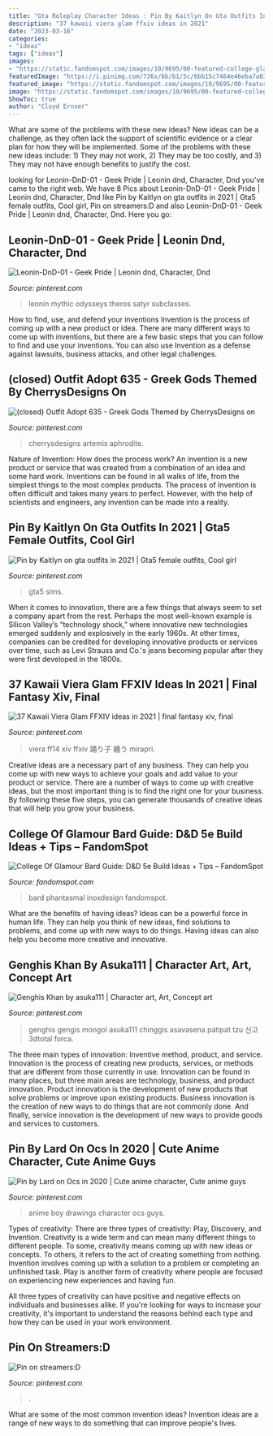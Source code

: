 ```yaml
---
title: "Gta Roleplay Character Ideas : Pin By Kaitlyn On Gta Outfits In 2021"
description: "37 kawaii viera glam ffxiv ideas in 2021"
date: "2023-03-16"
categories:
- "ideas"
tags: ["ideas"]
images:
- "https://static.fandomspot.com/images/10/9695/00-featured-college-glamour-bards-tavern-artwork.jpg"
featuredImage: "https://i.pinimg.com/736x/6b/b1/5c/6bb15c7464e46eba7a03f1d592b35f31.jpg"
featured_image: "https://static.fandomspot.com/images/10/9695/00-featured-college-glamour-bards-tavern-artwork.jpg"
image: "https://static.fandomspot.com/images/10/9695/00-featured-college-glamour-bards-tavern-artwork.jpg"
ShowToc: true
author: "Cloyd Ernser"
---
```



What are some of the problems with these new ideas?
New ideas can be a challenge, as they often lack the support of scientific evidence or a clear plan for how they will be implemented. Some of the problems with these new ideas include: 1) They may not work, 2) They may be too costly, and 3) They may not have enough benefits to justify the cost.

	

		
looking for Leonin-DnD-01 - Geek Pride | Leonin dnd, Character, Dnd you've came to the right web. We have 8 Pics about Leonin-DnD-01 - Geek Pride | Leonin dnd, Character, Dnd like Pin by Kaitlyn on gta outfits in 2021 | Gta5 female outfits, Cool girl, Pin on streamers:D and also Leonin-DnD-01 - Geek Pride | Leonin dnd, Character, Dnd. Here you go:
		
    
## Leonin-DnD-01 - Geek Pride | Leonin Dnd, Character, Dnd

<img loading=lazy src="https://i.pinimg.com/736x/dc/1c/a8/dc1ca8fc14de81cab0e10dadcf92eab5.jpg" onerror="this.onerror=null;this.src='https://tse1.mm.bing.net/th?id=OIP.GGhKkGcHP83-TX_4Wg2K0wHaEK&amp;pid=15.1';" alt="Leonin-DnD-01 - Geek Pride | Leonin dnd, Character, Dnd">

_Source: pinterest.com_

>leonin mythic odysseys theros satyr subclasses. 

	

How to find, use, and defend your inventions
Invention is the process of coming up with a new product or idea. There are many different ways to come up with inventions, but there are a few basic steps that you can follow to find and use your inventions. You can also use Invention as a defense against lawsuits, business attacks, and other legal challenges.

    
## (closed) Outfit Adopt 635 - Greek Gods Themed By CherrysDesigns On

<img loading=lazy src="https://i.pinimg.com/736x/a9/f8/ad/a9f8adf064156e0e3ca2c64f7c32b189.jpg" onerror="this.onerror=null;this.src='https://tse3.mm.bing.net/th?id=OIP.1BAhh7JQ1lpMjJ2MBNtXegHaK4&amp;pid=15.1';" alt="(closed) Outfit Adopt 635 - Greek Gods Themed by CherrysDesigns on">

_Source: pinterest.com_

>cherrysdesigns artemis aphrodite. 

	

Nature of Invention: How does the process work?
An invention is a new product or service that was created from a combination of an idea and some hard work. Inventions can be found in all walks of life, from the simplest things to the most complex products. The process of Invention is often difficult and takes many years to perfect. However, with the help of scientists and engineers, any invention can be made into a reality.

    
## Pin By Kaitlyn On Gta Outfits In 2021 | Gta5 Female Outfits, Cool Girl

<img loading=lazy src="https://i.pinimg.com/736x/70/fe/70/70fe70e9e26631afbfb4e8c70844d1df.jpg" onerror="this.onerror=null;this.src='https://tse2.mm.bing.net/th?id=OIP.FyWGLTI_pLLGUrbICpekaAHaHa&amp;pid=15.1';" alt="Pin by Kaitlyn on gta outfits in 2021 | Gta5 female outfits, Cool girl">

_Source: pinterest.com_

>gta5 sims. 

	

When it comes to innovation, there are a few things that always seem to set a company apart from the rest. Perhaps the most well-known example is Silicon Valley’s “technology shock,” where innovative new technologies emerged suddenly and explosively in the early 1960s. At other times, companies can be credited for developing innovative products or services over time, such as Levi Strauss and Co.'s jeans becoming popular after they were first developed in the 1800s.

    
## 37 Kawaii Viera Glam FFXIV Ideas In 2021 | Final Fantasy Xiv, Final

<img loading=lazy src="https://i.pinimg.com/474x/d8/ce/d4/d8ced44e57e7260933bc50f03d45d663.jpg" onerror="this.onerror=null;this.src='https://tse1.mm.bing.net/th?id=OIP.b5Yd7zn9TWko7bG-T7voOwAAAA&amp;pid=15.1';" alt="37 Kawaii Viera Glam FFXIV ideas in 2021 | final fantasy xiv, final">

_Source: pinterest.com_

>viera ff14 xiv ffxiv 踊り子 纏う mirapri. 

	

Creative ideas are a necessary part of any business. They can help you come up with new ways to achieve your goals and add value to your product or service. There are a number of ways to come up with creative ideas, but the most important thing is to find the right one for your business. By following these five steps, you can generate thousands of creative ideas that will help you grow your business.

    
## College Of Glamour Bard Guide: D&amp;D 5e Build Ideas + Tips – FandomSpot

<img loading=lazy src="https://static.fandomspot.com/images/10/9695/00-featured-college-glamour-bards-tavern-artwork.jpg" onerror="this.onerror=null;this.src='https://tse1.mm.bing.net/th?id=OIP.y2Goq7kFA-vub6SZZf-xbAHaDd&amp;pid=15.1';" alt="College Of Glamour Bard Guide: D&amp;D 5e Build Ideas + Tips – FandomSpot">

_Source: fandomspot.com_

>bard phantasmal inoxdesign fandomspot. 

	

What are the benefits of having ideas?
Ideas can be a powerful force in human life. They can help you think of new ideas, find solutions to problems, and come up with new ways to do things. Having ideas can also help you become more creative and innovative.

    
## Genghis Khan By Asuka111 | Character Art, Art, Concept Art

<img loading=lazy src="https://i.pinimg.com/736x/d9/ec/a5/d9eca52d1134af60670a5296763ae8d3.jpg" onerror="this.onerror=null;this.src='https://tse4.mm.bing.net/th?id=OIP.2sEeHecAZVrZgrNV0MpE0AHaKd&amp;pid=15.1';" alt="Genghis Khan by asuka111 | Character art, Art, Concept art">

_Source: pinterest.com_

>genghis gengis mongol asuka111 chinggis asavasena patipat tzu 신고 3dtotal forca. 

	

The three main types of innovation: Inventive method, product, and service.
Innovation is the process of creating new products, services, or methods that are different from those currently in use. Innovation can be found in many places, but three main areas are technology, business, and product innovation. 
Product innovation is the development of new products that solve problems or improve upon existing products. Business innovation is the creation of new ways to do things that are not commonly done. And finally, service innovation is the development of new ways to provide goods and services to customers.

    
## Pin By Lard On Ocs In 2020 | Cute Anime Character, Cute Anime Guys

<img loading=lazy src="https://i.pinimg.com/736x/82/76/99/8276994fe53d628b630c59226b15bb6a.jpg" onerror="this.onerror=null;this.src='https://tse4.mm.bing.net/th?id=OIP.fNl4zH3CU6Ltxrx2GE3POgHaNK&amp;pid=15.1';" alt="Pin by Lard on Ocs in 2020 | Cute anime character, Cute anime guys">

_Source: pinterest.com_

>anime boy drawings character ocs guys. 

	

Types of creativity: There are three types of creativity: Play, Discovery, and Invention.
Creativity is a wide term and can mean many different things to different people. To some, creativity means coming up with new ideas or concepts. To others, it refers to the act of creating something from nothing.
Invention involves coming up with a solution to a problem or completing an unfinished task. Play is another form of creativity where people are focused on experiencing new experiences and having fun.

All three types of creativity can have positive and negative effects on individuals and businesses alike. If you're looking for ways to increase your creativity, it's important to understand the reasons behind each type and how they can be used in your work environment.

    
## Pin On Streamers:D

<img loading=lazy src="https://i.pinimg.com/736x/6b/b1/5c/6bb15c7464e46eba7a03f1d592b35f31.jpg" onerror="this.onerror=null;this.src='https://tse3.mm.bing.net/th?id=OIP.T2J36BimiaLDHoIidTz2xwHaFQ&amp;pid=15.1';" alt="Pin on streamers:D">

_Source: pinterest.com_

>. 

	

What are some of the most common invention ideas?
Invention ideas are a range of new ways to do something that can improve people's lives.

